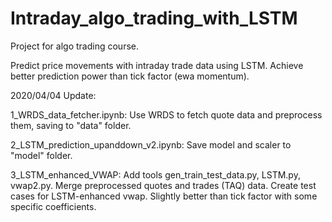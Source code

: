 # Intraday_algo_trading_with_LSTM

Project for algo trading course.

Predict price movements with intraday trade data using LSTM. Achieve better prediction power than tick factor (ewa momentum).

2020/04/04 Update: 

1_WRDS_data_fetcher.ipynb: Use WRDS to fetch quote data and preprocess them, saving to "data" folder.

2_LSTM_prediction_upanddown_v2.ipynb: Save model and scaler to "model" folder.

3_LSTM_enhanced_VWAP: Add tools gen_train_test_data.py, LSTM.py, vwap2.py. Merge preprocessed quotes and trades (TAQ) data. Create test cases for LSTM-enhanced vwap. Slightly better than tick factor with some specific coefficients.
